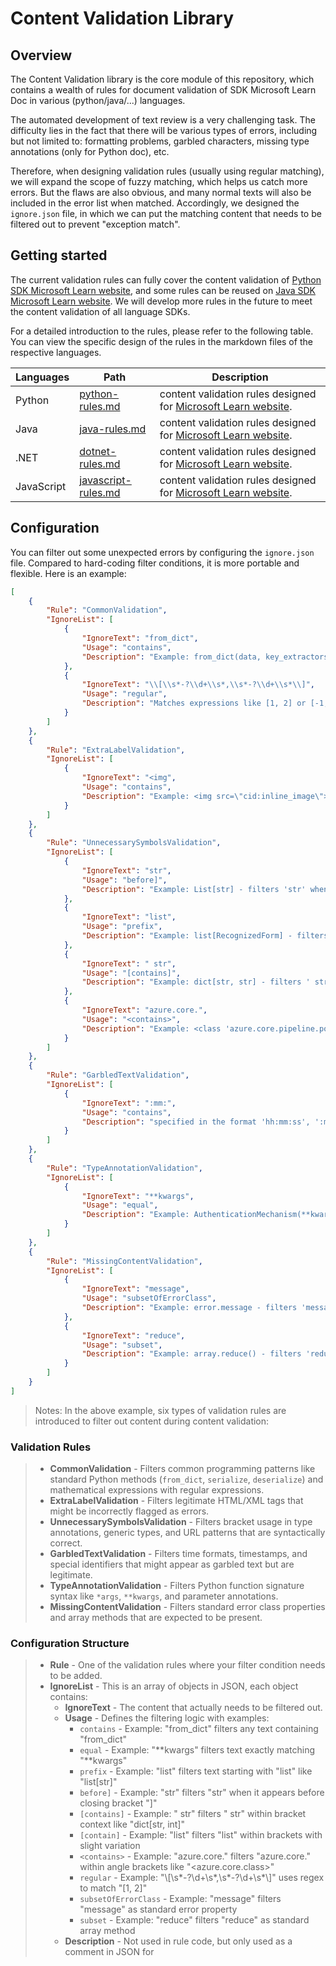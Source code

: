 # Content Validation Library

## Overview
The Content Validation library is the core module of this repository, which contains a wealth of rules for document validation of SDK Microsoft Learn Doc in various (python/java/...) languages.

The automated development of text review is a very challenging task. The difficulty lies in the fact that there will be various types of errors, including but not limited to: formatting problems, garbled characters, missing type annotations (only for Python doc), etc.

Therefore, when designing validation rules (usually using regular matching), we will expand the scope of fuzzy matching, which helps us catch more errors. But the flaws are also obvious, and many normal texts will also be included in the error list when matched. Accordingly, we designed the `ignore.json` file, in which we can put the matching content that needs to be filtered out to prevent "exception match".

## Getting started
The current validation rules can fully cover the content validation of [Python SDK Microsoft Learn website](https://learn.microsoft.com/en-us/python/api/overview/azure/?view=azure-python), and some rules can be reused on [Java SDK Microsoft Learn website](https://learn.microsoft.com/en-us/java/api/overview/azure/?view=azure-java). We will develop more rules in the future to meet the content validation of all language SDKs.

For a detailed introduction to the rules, please refer to the following table. You can view the specific design of the rules in the markdown files of the respective languages.

| Languages | Path | Description | 
| ------- | ---- | ----------- |
| Python | [python-rules.md](../docs/rules-introduction/python-rules.md) | content validation rules designed for [Microsoft Learn website](https://learn.microsoft.com/en-us/python/api/overview/azure/?view=azure-python).|
| Java | [java-rules.md](../docs/rules-introduction/java-rules.md) | content validation rules designed for [Microsoft Learn website](https://learn.microsoft.com/en-us/java/api/overview/azure/?view=azure-java).|
| .NET | [dotnet-rules.md](../docs/rules-introduction/dotnet-rules.md) | content validation rules designed for [Microsoft Learn website](https://learn.microsoft.com/en-us/dotnet/api/overview/azure/?view=azure-dotnet).|
| JavaScript | [javascript-rules.md](../docs/rules-introduction/javascript-rules.md) | content validation rules designed for [Microsoft Learn website](https://learn.microsoft.com/en-us/javascript/api/overview/azure/?view=azure-node-latest).|

## Configuration

You can filter out some unexpected errors by configuring the `ignore.json` file. Compared to hard-coding filter conditions, it is more portable and flexible. Here is an example:

```json
[
    {
        "Rule": "CommonValidation",
        "IgnoreList": [
            {
                "IgnoreText": "from_dict",
                "Usage": "contains",
                "Description": "Example: from_dict(data, key_extractors=None, content_type=None) , Link: https://learn.microsoft.com/en-us/python/api/azure-iot-hub/azure.iot.hub.protocol.models.authentication_mechanism.authenticationmechanism?view=azure-python&branch=main"
            },
            {
                "IgnoreText": "\\[\\s*-?\\d+\\s*,\\s*-?\\d+\\s*\\]",
                "Usage": "regular",
                "Description": "Matches expressions like [1, 2] or [-1, 5]"
            }
        ]
    },
    {
        "Rule": "ExtraLabelValidation",
        "IgnoreList": [
            {
                "IgnoreText": "<img",
                "Usage": "contains",
                "Description": "Example: <img src=\"cid:inline_image\"> , Link: https://learn.microsoft.com/en-us/java/api/overview/azure/communication-email-readme?view=azure-java-preview&branch=main"
            }
        ]
    },
    {
        "Rule": "UnnecessarySymbolsValidation",
        "IgnoreList": [
            {
                "IgnoreText": "str",
                "Usage": "before]",
                "Description": "Example: List[str] - filters 'str' when it appears before closing bracket ] , Link: https://learn.microsoft.com/en-us/python/api/azure-keyvault-keys/azure.keyvault.keys.deletedkey?view=azure-python&branch=main"
            },
            {
                "IgnoreText": "list",
                "Usage": "prefix",
                "Description": "Example: list[RecognizedForm] - filters when text starts with 'list' , Link: https://learn.microsoft.com/en-us/python/api/azure-ai-formrecognizer/azure.ai.formrecognizer.aio.formrecognizerclient?view=azure-python"
            },
            {
                "IgnoreText": " str",
                "Usage": "[contains]",
                "Description": "Example: dict[str, str] - filters ' str' within bracket context , Link: https://learn.microsoft.com/en-us/python/api/azure-storage-blob/azure.storage.blob.aio.containerclient?view=azure-python#azure-storage-blob-aio-containerclient-from-connection-string"
            },
            {
                "IgnoreText": "azure.core.",
                "Usage": "<contains>",
                "Description": "Example: <class 'azure.core.pipeline.policies._universal._Unset'> - filters 'azure.core.' within angle brackets , Link: https://learn.microsoft.com/en-us/python/api/azure-core//azure.core.pipeline.policies.requestidpolicy?view=azure-python&branch=main"
            }
        ]
    },
    {
        "Rule": "GarbledTextValidation",
        "IgnoreList": [
            {
                "IgnoreText": ":mm:",
                "Usage": "contains",
                "Description": "specified in the format 'hh:mm:ss', ':mm:' , Link: https://learn.microsoft.com/en-us/python/api/azure-search-documents/azure.search.documents.indexes.models.indexingparametersconfiguration?view=azure-python"
            }
        ]
    },
    {
        "Rule": "TypeAnnotationValidation",
        "IgnoreList": [
            {
                "IgnoreText": "**kwargs",
                "Usage": "equal",
                "Description": "Example: AuthenticationMechanism(**kwargs) - filters when text exactly equals '**kwargs' , Link: https://learn.microsoft.com/en-us/python/api/azure-iot-hub/azure.iot.hub.protocol.models.authentication_mechanism.authenticationmechanism?view=azure-python&branch=main"
            }
        ]
    },
    {
        "Rule": "MissingContentValidation",
        "IgnoreList": [
            {
                "IgnoreText": "message",
                "Usage": "subsetOfErrorClass",
                "Description": "Example: error.message - filters 'message' as a standard error property , Link: https://learn.microsoft.com/en-us/javascript/api/azure-iot-common/errors.argumenterror?view=azure-node-latest&branch=main#constructors"
            },
            {
                "IgnoreText": "reduce",
                "Usage": "subset",
                "Description": "Example: array.reduce() - filters 'reduce' as a standard array method"
            }
        ]
    }
]
```

>Notes: In the above example, six types of validation rules are introduced to filter out content during content validation:

### Validation Rules
>
>- **CommonValidation** - Filters common programming patterns like standard Python methods (`from_dict`, `serialize`, `deserialize`) and mathematical expressions with regular expressions.
>- **ExtraLabelValidation** - Filters legitimate HTML/XML tags that might be incorrectly flagged as errors.
>- **UnnecessarySymbolsValidation** - Filters bracket usage in type annotations, generic types, and URL patterns that are syntactically correct.
>- **GarbledTextValidation** - Filters time formats, timestamps, and special identifiers that might appear as garbled text but are legitimate.
>- **TypeAnnotationValidation** - Filters Python function signature syntax like `*args`, `**kwargs`, and parameter annotations.
>- **MissingContentValidation** - Filters standard error class properties and array methods that are expected to be present.

### Configuration Structure
>
>- **Rule** - One of the validation rules where your filter condition needs to be added.
>- **IgnoreList** - This is an array of objects in JSON, each object contains:
>   - **IgnoreText** - The content that actually needs to be filtered out.
>   - **Usage** - Defines the filtering logic with examples:
>     - `contains` - Example: "from_dict" filters any text containing "from_dict"
>     - `equal` - Example: "**kwargs" filters text exactly matching "**kwargs"
>     - `prefix` - Example: "list" filters text starting with "list" like "list[str]"
>     - `before]` - Example: "str" filters "str" when it appears before closing bracket "]"
>     - `[contains]` - Example: " str" filters " str" within bracket context like "dict[str, int]"
>     - `[contain]` - Example: "list" filters "list" within brackets with slight variation
>     - `<contains>` - Example: "azure.core." filters "azure.core." within angle brackets like "<azure.core.class>"
>     - `regular` - Example: "\\[\\s*-?\\d+\\s*,\\s*-?\\d+\\s*\\]" uses regex to match "[1, 2]"
>     - `subsetOfErrorClass` - Example: "message" filters "message" as standard error property
>     - `subset` - Example: "reduce" filters "reduce" as standard array method
>   - **Description** - Not used in rule code, but only used as a comment in JSON for
